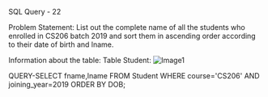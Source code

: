 SQL Query - 22

Problem Statement:
List out the complete name of all the students who enrolled in CS206 batch 2019 and sort them in ascending order according to their date of birth and lname.

Information about the table:
Table Student:
![Image1](https://user-images.githubusercontent.com/97792024/184967311-e28e887a-5dfb-4a97-a365-8d92ef573af9.png)

QUERY-SELECT fname,lname FROM Student WHERE course='CS206' AND joining_year=2019 ORDER BY DOB;

